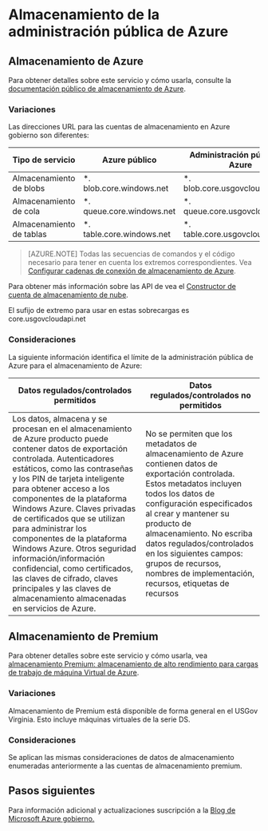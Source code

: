 <properties
    pageTitle="Documentación de gobierno Azure | Microsoft Azure"
    description="Proporciona una comparación de características e instrucciones sobre cómo desarrollar aplicaciones para la administración pública de Azure"
    services="Azure-Government"
    cloud="gov" 
    documentationCenter=""
    authors="ryansoc"
    manager="zakramer"
    editor=""/>

<tags
    ms.service="multiple"
    ms.devlang="na"
    ms.topic="article"
    ms.tgt_pltfrm="na"
    ms.workload="azure-government"
    ms.date="10/13/2016"
    ms.author="ryansoc"/>


#  <a name="azure-government-storage"></a>Almacenamiento de la administración pública de Azure

##  <a name="azure-storage"></a>Almacenamiento de Azure

Para obtener detalles sobre este servicio y cómo usarla, consulte la [documentación público de almacenamiento de Azure](https://azure.microsoft.com/documentation/services/storage/).

### <a name="variations"></a>Variaciones

Las direcciones URL para las cuentas de almacenamiento en Azure gobierno son diferentes:

Tipo de servicio|Azure público|Administración pública de Azure
---|---|---
Almacenamiento de blobs|*. blob.core.windows.net|*. blob.core.usgovcloudapi.net
Almacenamiento de cola|*. queue.core.windows.net|*. queue.core.usgovcloudapi.net
Almacenamiento de tablas|*. table.core.windows.net| *. table.core.usgovcloudapi.net

>[AZURE.NOTE] Todas las secuencias de comandos y el código necesario para tener en cuenta los extremos correspondientes.  Vea [Configurar cadenas de conexión de almacenamiento de Azure](../storage-configure-connection-string.md#creating-a-connection-string-to-the-explicit-storage-endpoint). 

Para obtener más información sobre las API de vea el <a href="https://msdn.microsoft.com/en-us/library/azure/mt616540.aspx">Constructor de cuenta de almacenamiento de nube</a>.

El sufijo de extremo para usar en estas sobrecargas es core.usgovcloudapi.net 

### <a name="considerations"></a>Consideraciones

La siguiente información identifica el límite de la administración pública de Azure para el almacenamiento de Azure:

| Datos regulados/controlados permitidos | Datos regulados/controlados no permitidos |
|--------------------------------------------------------------------------------------|-----------------------------------------------------------------------------------------------------------------------------------------------------------------------------------------------------------------------------------------------------------------------------------------------------------------|
| Los datos, almacena y se procesan en el almacenamiento de Azure producto puede contener datos de exportación controlada. Autenticadores estáticos, como las contraseñas y los PIN de tarjeta inteligente para obtener acceso a los componentes de la plataforma Windows Azure. Claves privadas de certificados que se utilizan para administrar los componentes de la plataforma Windows Azure. Otros seguridad información/información confidencial, como certificados, las claves de cifrado, claves principales y las claves de almacenamiento almacenadas en servicios de Azure. | No se permiten que los metadatos de almacenamiento de Azure contienen datos de exportación controlada. Estos metadatos incluyen todos los datos de configuración especificados al crear y mantener su producto de almacenamiento.  No escriba datos regulados/controlados en los siguientes campos: grupos de recursos, nombres de implementación, recursos, etiquetas de recursos  

##  <a name="premium-storage"></a>Almacenamiento de Premium

Para obtener detalles sobre este servicio y cómo usarla, vea [almacenamiento Premium: almacenamiento de alto rendimiento para cargas de trabajo de máquina Virtual de Azure](../storage/storage-premium-storage.md).

###  <a name="variations"></a>Variaciones

Almacenamiento de Premium está disponible de forma general en el USGov Virginia. Esto incluye máquinas virtuales de la serie DS. 

### <a name="considerations"></a>Consideraciones

Se aplican las mismas consideraciones de datos de almacenamiento enumeradas anteriormente a las cuentas de almacenamiento premium. 

##  <a name="next-steps"></a>Pasos siguientes

Para información adicional y actualizaciones suscripción a la <a href="https://blogs.msdn.microsoft.com/azuregov/">Blog de Microsoft Azure gobierno.</a>

